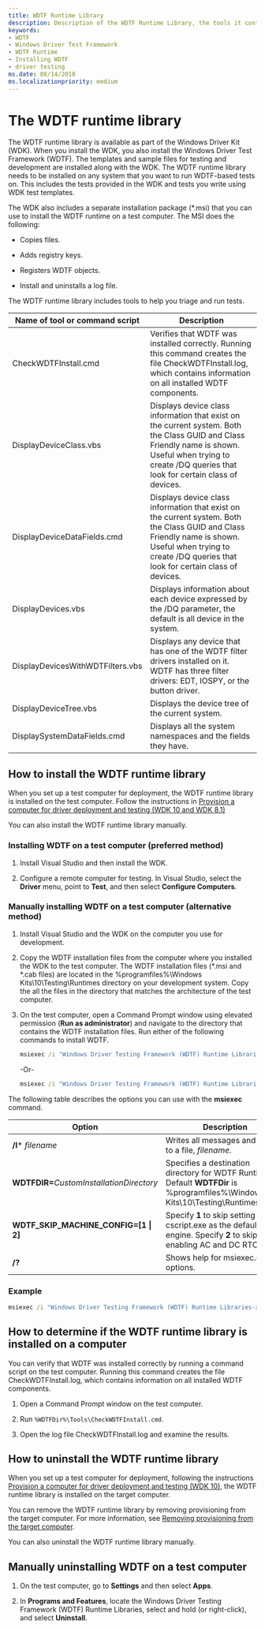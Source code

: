 ```yaml
---
title: WDTF Runtime Library
description: Description of the WDTF Runtime Library, the tools it contains, and how to install.
keywords:
- WDTF
- Windows Driver Test Framework
- WDTF Runtime
- Installing WDTF
- driver testing
ms.date: 08/14/2018
ms.localizationpriority: medium
---
```


# The WDTF runtime library

The WDTF runtime library is available as part of the Windows Driver Kit (WDK). When you install the WDK, you also install the Windows Driver Test Framework (WDTF). The templates and sample files for testing and development are installed along with the WDK. The WDTF runtime library needs to be installed on any system that you want to run WDTF-based tests on. This includes the tests provided in the WDK and tests you write using WDK test templates.

The WDK also includes a separate installation package (*.msi) that you can use to install the WDTF runtime on a test computer. The MSI does the following:

- Copies files.

- Adds registry keys.

- Registers WDTF objects.

- Install and uninstalls a log file.

The WDTF runtime library includes tools to help you triage and run tests.

|Name of tool or command script|Description|
|----|----|
|CheckWDTFInstall.cmd|Verifies that WDTF was installed correctly. Running this command creates the file CheckWDTFInstall.log, which contains information on all installed WDTF components.|
|DisplayDeviceClass.vbs|Displays device class information that exist on the current system. Both the Class GUID and Class Friendly name is shown. Useful when trying to create /DQ queries that look for certain class of devices.|
|DisplayDeviceDataFields.cmd|Displays device class information that exist on the current system. Both the Class GUID and Class Friendly name is shown. Useful when trying to create /DQ queries that look for certain class of devices.|
|DisplayDevices.vbs|Displays information about each device expressed by the /DQ parameter, the default is all device in the system. |
|DisplayDevicesWithWDTFilters.vbs|Displays any device that has one of the WDTF filter drivers installed on it. WDTF has three filter drivers: EDT, IOSPY, or the button driver.|
|DisplayDeviceTree.vbs|Displays the device tree of the current system.|
|DisplaySystemDataFields.cmd|Displays all the system namespaces and the fields they have.|

## How to install the WDTF runtime library

When you set up a test computer for deployment, the WDTF runtime library is installed on the test computer. Follow the instructions in [Provision a computer for driver deployment and testing (WDK 10 and WDK 8.1)](../gettingstarted/provision-a-target-computer-wdk-8-1.md)

<!-- [Provision a computer for driver deployment and testing (WDK 8)](/windows-hardware/drivers/gettingstarted/provision-a-target-computer-wdk-8) -->

You can also install the WDTF runtime library manually.

### Installing WDTF on a test computer (preferred method)

1. Install Visual Studio and then install the WDK.

2. Configure a remote computer for testing. In Visual Studio, select the **Driver** menu, point to **Test**, and then select **Configure Computers**.

### Manually installing WDTF on a test computer (alternative method)

1. Install Visual Studio and the WDK on the computer you use for development.

2. Copy the WDTF installation files from the computer where you installed the WDK to the test computer. The WDTF installation files (*.msi and *.cab files) are located in the %programfiles%\Windows Kits\10\Testing\Runtimes directory on your development system. Copy the all the files in the directory that matches the architecture of the test computer.

3. On the test computer, open a Command Prompt window using elevated permission (**Run as administrator**) and navigate to the directory that contains the WDTF installation files. Run either of the following commands to install WDTF.

    ```cmd
    msiexec /i "Windows Driver Testing Framework (WDTF) Runtime Libraries-x64_en-us.msi"
    ```

    -Or-

    ```cmd
    msiexec /i "Windows Driver Testing Framework (WDTF) Runtime Libraries-x86_en-us.msi"
    ```

The following table describes the options you can use with the **msiexec** command.

|Option|Description|
|----|----|
|**/l*** *filename*|Writes all messages and errors to a file, *filename*.|
|**WDTFDIR=**_CustomInstallationDirectory_|Specifies a destination directory for WDTF Runtimes. Default **WDTFDir** is %programfiles%\Windows Kits\10\Testing\Runtimes\WDTF|
|**WDTF_SKIP_MACHINE_CONFIG=[1 \| 2]**|Specify **1** to skip setting cscript.exe as the default script engine. Specify **2** to skip enabling AC and DC RTC wake.|
|**/?**|Shows help for msiexec.exe options.|

### Example

```cmd
msiexec /i "Windows Driver Testing Framework (WDTF) Runtime Libraries-x64_en-us.msi" /l* WDTFInstall.log WDTFDir=c:\wdtf WDTF_SKIP_MACHINE_CONFIG=1
```

## How to determine if the WDTF runtime library is installed on a computer

You can verify that WDTF was installed correctly by running a command script on the test computer. Running this command creates the file CheckWDTFInstall.log, which contains information on all installed WDTF components.

1. Open a Command Prompt window on the test computer.

2. Run `%WDTFDir%\Tools\CheckWDTFInstall.cmd`.

3. Open the log file CheckWDTFInstall.log and examine the results.

## How to uninstall the WDTF runtime library

When you set up a test computer for deployment, following the instructions [Provision a computer for driver deployment and testing (WDK 10)](../gettingstarted/provision-a-target-computer-wdk-8-1.md), the WDTF runtime library is installed on the target computer.

You can remove the WDTF runtime library by removing provisioning from the target computer. For more information, see [Removing provisioning from the target computer](../develop/what-happens-when-you-provision-a-computer--wdk-8-1-.md#removing-provisioning-from-the-target-computer).

You can also uninstall the WDTF runtime library manually.

## Manually uninstalling WDTF on a test computer

1. On the test computer, go to **Settings** and then select **Apps**.

2. In **Programs and Features**, locate the Windows Driver Testing Framework (WDTF) Runtime Libraries, select and hold (or right-click), and select **Uninstall**.
